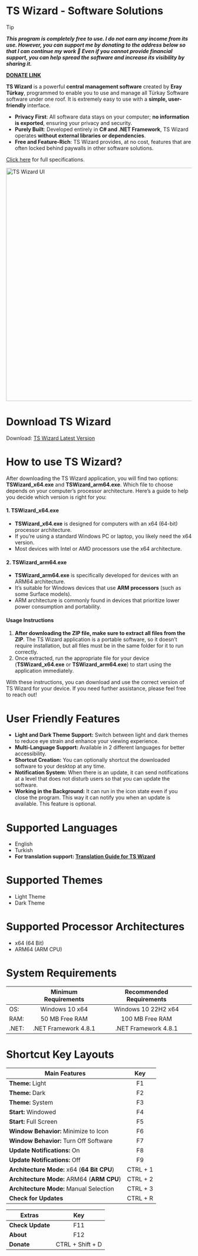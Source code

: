 # TS Wizard - Software Solutions

> [!TIP]
**_This program is completely free to use. I do not earn any income from its use. However, you can support me by donating to the address below so that I can continue my work 💚 Even if you cannot provide financial support, you can help spread the software and increase its visibility by sharing it._**

**[DONATE LINK](https://buymeacoffee.com/turkaysoftware)**

**TS Wizard** is a powerful **central management software** created by **Eray Türkay**, programmed to enable you to use and manage all Türkay Software software under one roof. It is extremely easy to use with a **simple, user-friendly** interface.

- **Privacy First**: All software data stays on your computer; **no information is exported**, ensuring your privacy and security.
- **Purely Built**: Developed entirely in **C# and .NET Framework**, TS Wizard operates **without external libraries or dependencies**.
- **Free and Feature-Rich**: TS Wizard provides, at no cost, features that are often locked behind paywalls in other software solutions.

[Click here](https://www.turkaysoftware.com/ts-wizard) for full specifications.

<img width="1010" height="633" alt="TS Wizard UI" src="https://github.com/user-attachments/assets/e10ee756-0826-44f6-8be8-6bd39a2655d7" />

# Download TS Wizard

Download: [TS Wizard Latest Version](https://github.com/turkaysoftware/tswizard/releases/latest)

# How to use TS Wizard?

After downloading the TS Wizard application, you will find two options: **TSWizard_x64.exe** and **TSWizard_arm64.exe**. Which file to choose depends on your computer’s processor architecture. Here’s a guide to help you decide which version is right for you:

#### 1. TSWizard_x64.exe
- **TSWizard_x64.exe** is designed for computers with an x64 (64-bit) processor architecture.
- If you’re using a standard Windows PC or laptop, you likely need the x64 version.
- Most devices with Intel or AMD processors use the x64 architecture.

#### 2. TSWizard_arm64.exe
- **TSWizard_arm64.exe** is specifically developed for devices with an ARM64 architecture.
- It’s suitable for Windows devices that use **ARM processors** (such as some Surface models).
- ARM architecture is commonly found in devices that prioritize lower power consumption and portability.

#### Usage Instructions
1. **After downloading the ZIP file, make sure to extract all files from the ZIP**. The TS Wizard application is a portable software, so it doesn’t require installation, but all files must be in the same folder for it to run correctly.
2. Once extracted, run the appropriate file for your device (**TSWizard_x64.exe** or **TSWizard_arm64.exe**) to start using the application immediately.

With these instructions, you can download and use the correct version of TS Wizard for your device. If you need further assistance, please feel free to reach out!

# User Friendly Features

- **Light and Dark Theme Support:** Switch between light and dark themes to reduce eye strain and enhance your viewing experience.
- **Multi-Language Support:** Available in 2 different languages for better accessibility.
- **Shortcut Creation:** You can optionally shortcut the downloaded software to your desktop at any time.
- **Notification System:** When there is an update, it can send notifications at a level that does not disturb users so that you can update the software.
- **Working in the Background:** It can run in the icon state even if you close the program. This way it can notify you when an update is available. This feature is optional.

# Supported Languages

- English
- Turkish
- **For translation support: [Translation Guide for TS Wizard](https://github.com/turkaysoftware/tswizard/discussions/1)**

# Supported Themes

- Light Theme
- Dark Theme

# Supported Processor Architectures

- x64 (64 Bit)
- ARM64 (ARM CPU)

# System Requirements

|  | Minimum Requirements | Recommended Requirements |
| -- | :--: | :--: |
| OS: | Windows 10 x64 | Windows 10 22H2 x64|
| RAM: | 50 MB Free RAM | 100 MB Free RAM |
| .NET: | .NET Framework 4.8.1 | .NET Framework 4.8.1 |

# Shortcut Key Layouts

| Main Features | Key |
| -- | :--: |
| **Theme:** Light | F1 |
| **Theme:** Dark | F2 |
| **Theme:** System | F3 |
| **Start:** Windowed | F4 |
| **Start:** Full Screen | F5 |
| **Window Behavior:** Minimize to Icon | F6 |
| **Window Behavior:** Turn Off Software | F7 |
| **Update Notifications:** On | F8 |
| **Update Notifications:** Off | F9 |
| **Architecture Mode:** x64 (**64 Bit CPU**) | CTRL + 1 |
| **Architecture Mode:** ARM64 (**ARM CPU**) | CTRL + 2 |
| **Architecture Mode:** Manual Selection | CTRL + 3 |
| **Check for Updates** | CTRL + R |

| Extras | Key |
| -- | :--: |
| **Check Update** | F11 |
| **About** | F12 |
| **Donate** | CTRL + Shift + D |
